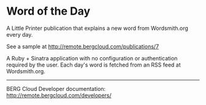 # Word of the Day

A Little Printer publication that explains a new word from Wordsmith.org every day.

See a sample at http://remote.bergcloud.com/publications/7

A Ruby + Sinatra application with no configuration or authentication required by the user. Each day's word is fetched from an RSS feed at Wordsmith.org.

----

BERG Cloud Developer documentation: http://remote.bergcloud.com/developers/
